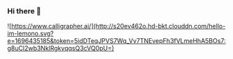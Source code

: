 ### Hi there 👋

![https://www.calligrapher.ai/](http://s20ev462o.hd-bkt.clouddn.com/hello-im-lemono.svg?e=1696435185&token=5idDTeqJPVS7Wq_Vv7TNEvepFh3fVLmeHhA5BOs7:g8uCl2wb3NklRgkvqqsQ3cVQ0pU=)

<!--
**lemono0/lemono0** is a ✨ _special_ ✨ repository because its `README.md` (this file) appears on your GitHub profile.

Here are some ideas to get you started:

- 🔭 I’m currently working on ...
- 🌱 I’m currently learning ...
- 👯 I’m looking to collaborate on ...
- 🤔 I’m looking for help with ...
- 💬 Ask me about ...
- 📫 How to reach me: ...
- 😄 Pronouns: ...
- ⚡ Fun fact: ...
-->
